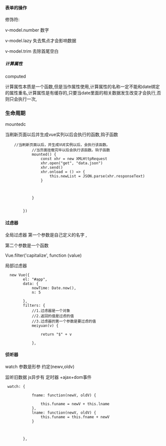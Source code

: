 #### 表单的操作

修饰符:

v-model.number   数字

 v-model.lazy   失去焦点才会影响数据

v-model.trim 去除首尾空白

##### 计算属性

computed

计算属性本质是一个函数,但是当作属性使用,计算属性的名称一定不能和date绑定的属性重名,计算属性是有缓存的,只要当date里面的相关数据发生改变才会执行,否则只会执行一次,

### 生命周期

mountedc

当刷新页面以后并生成vue实列以后会执行的函数,钩子函数

```
    //当刷新页面以后，并生成VUE实例以后，会执行该函数。
            //当页面挂载完毕以后会执行该函数。钩子函数
            mounted() {
                const xhr = new XMLHttpRequest
                xhr.open("get", "data.json")
                xhr.send()
                xhr.onload = () => {
                    this.newList = JSON.parse(xhr.responseText)
                }



            }


        })
```

#### 过虑器

全局过虑器 第一个参数是自己定义的名字 ,

第二个参数是一个函数

Vue.filter('capitalize', function (value)

局部过虑器

```
  new Vue({
        el: "#app",
        data: {
            nowTime: Date.now(),
            n: 5

        },
        filters: {
            //1.过虑器是一个对象
            //2.返回的值是过虑的值
            //3.过虑器的第一个参数是要过虑的值
            meiyuan(v) {

                return "$" + v

            },
```

#### 侦听器

watch 参数是形参 约定(newv,oldv)

监听旧数据  js异步有 定时器 +ajax+dom事件	

```
 watch: {

            fname: function(newV, oldV) {

                this.funame = newV + this.lname
            },
            lname: function(newV, oldV) {
                this.funame = this.fname + newV
            }



        },

```


